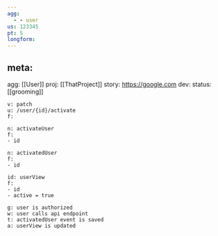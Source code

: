 ```yaml
---
agg:
  - - user
us: 123345
pt: 5
longform:
---
```

## meta:
agg: [[User]]
proj: [[ThatProject]]
story: https://google.com
dev: 
status: [[grooming]]


```api
v: patch
u: /user/{id}/activate
f:

```

```cm
n: activateUser
f:
- id

```

```ev
n: activatedUser
f:
- id
```

```vw
id: userView
f: 
- id
- active = true
```

```gwt
g: user is authorized
w: user calls api endpoint
t: activatedUser event is saved
a: userView is updated
```


